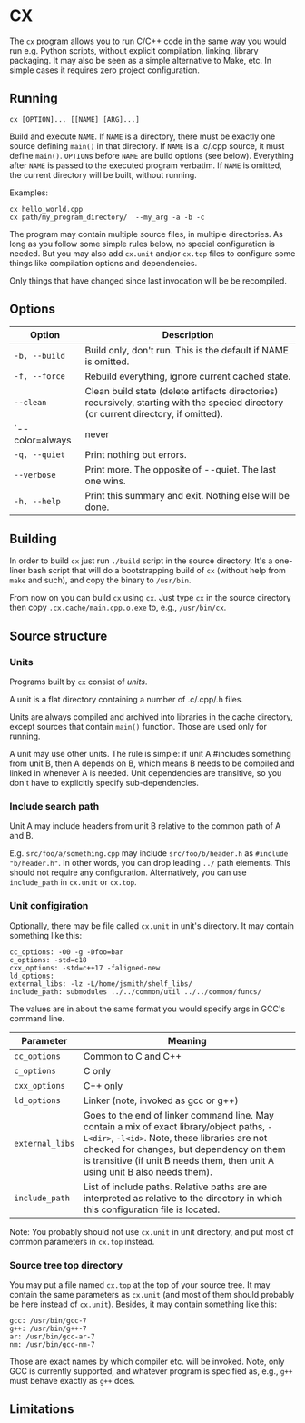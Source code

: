 # CX

The `cx` program allows you to run C/C++ code in the same way you would run
e.g. Python scripts, without explicit compilation, linking, library packaging.
It may also be seen as a simple alternative to Make, etc. In simple cases it
requires zero project configuration.

## Running

`cx [OPTION]... [[NAME] [ARG]...]`

Build and execute `NAME`. If `NAME` is a directory, there must be exactly one source
defining `main()` in that directory. If `NAME` is a .c/.cpp source, it must define
`main()`. `OPTION`s before `NAME` are build options (see below). Everything after
`NAME` is passed to the executed program verbatim.
If `NAME` is omitted, the current directory will be built, without running.

Examples:

```
cx hello_world.cpp
cx path/my_program_directory/  --my_arg -a -b -c
```

The program may contain multiple source files, in multiple directories. As long as you
follow some simple rules below, no special configuration is needed. But you may also add
`cx.unit` and/or `cx.top` files to configure some things like compilation options and
dependencies.

Only things that have changed since last invocation will be be recompiled.


## Options

|Option                      |Description |
|----------------------------|--------------------------------------------------------------|
|`-b, --build`               |Build only, don't run. This is the default if NAME is omitted.|
|`-f, --force`               |Rebuild everything, ignore current cached state.|
|`--clean`                   |Clean build state (delete artifacts directories) recursively, starting with the specied directory (or current directory, if omitted).|
|`--color=always|never|auto` |Enable color. `Auto` means enabled if stderr is a terminal.|
|`-q, --quiet`               |Print nothing but errors.|
|`--verbose`                 |Print more. The opposite of --quiet. The last one wins.|
|`-h, --help`                |Print this summary and exit. Nothing else will be done.|


## Building

In order to build `cx` just run `./build` script in the source directory. It's a one-liner bash script that
will do a bootstrapping build of `cx` (without help from `make` and such), and copy the
binary to `/usr/bin`.

From now on you can build `cx` using `cx`. Just type `cx` in the source directory
then copy `.cx.cache/main.cpp.o.exe` to, e.g., `/usr/bin/cx`.

## Source structure

### Units

Programs built by `cx` consist of *units*.

A unit is a flat directory containing a number of .c/.cpp/.h files.

Units are always compiled and archived into libraries in the cache directory, except sources that contain `main()` function. Those are used only for running.

A unit may use other units. The rule is simple: if unit A #includes something from unit B, then A depends on B, which means B needs to be compiled and linked in whenever A is needed. Unit dependencies are transitive, so you don't have to explicitly specify sub-dependencies.

### Include search path

Unit A may include headers from unit B relative to the common path of A and B.

E.g. `src/foo/a/something.cpp` may include `src/foo/b/header.h` as `#include "b/header.h"`. In other words, you can drop leading `../` path elements. This should not require any configuration. Alternatively, you can use `include_path` in `cx.unit` or `cx.top`.

### Unit configiration

Optionally, there may be file called `cx.unit` in unit's directory. It may contain something like this:

```
cc_options: -O0 -g -Dfoo=bar
c_options: -std=c18
cxx_options: -std=c++17 -faligned-new
ld_options:
external_libs: -lz -L/home/jsmith/shelf_libs/
include_path: submodules ../../common/util ../../common/funcs/

```
The values are in about the same format you would specify args in GCC's command line.

| Parameter     | Meaning |
|---------------|---------|
|`cc_options`   | Common to C and C++ |
|`c_options`    | C only |
|`cxx_options`  | C++ only |
|`ld_options`   | Linker (note, invoked as gcc or g++) |
|`external_libs`| Goes to the end of linker command line. May contain a mix of exact library/object paths, `-L<dir>`, `-l<id>`. Note, these libraries are not checked for changes, but dependency on them is transitive (if unit B needs them, then unit A using unit B also needs them). |
|`include_path` | List of include paths. Relative paths are are interpreted as relative to the directory in which this configuration file is located. |

Note: You probably should not use `cx.unit` in unit directory, and put most of common parameters in `cx.top` instead.


### Source tree top directory

You may put a file named `cx.top` at the top of your source tree. It may contain the same parameters as `cx.unit` (and most of them should probably be here instead of `cx.unit`). Besides, it may contain something like this:

```
gcc: /usr/bin/gcc-7
g++: /usr/bin/g++-7
ar: /usr/bin/gcc-ar-7
nm: /usr/bin/gcc-nm-7

```
Those are exact names by which compiler etc. will be invoked. Note, only GCC is currently supported, and whatever program is specified as, e.g., `g++` must behave exactly as `g++` does.

## Limitations

